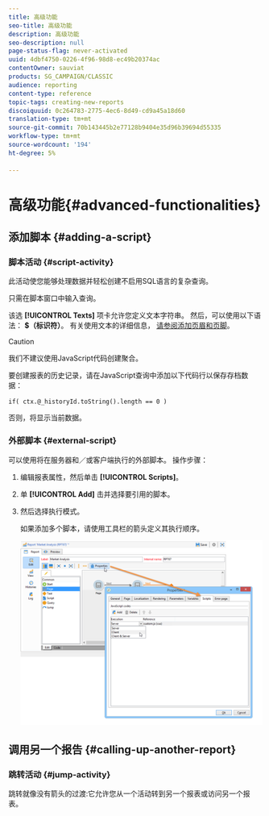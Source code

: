 ```yaml
---
title: 高级功能
seo-title: 高级功能
description: 高级功能
seo-description: null
page-status-flag: never-activated
uuid: 4dbf4750-0226-4f96-98d8-ec49b20374ac
contentOwner: sauviat
products: SG_CAMPAIGN/CLASSIC
audience: reporting
content-type: reference
topic-tags: creating-new-reports
discoiquuid: 0c264783-2775-4ec6-8d49-cd9a45a18d60
translation-type: tm+mt
source-git-commit: 70b143445b2e77128b9404e35d96b39694d55335
workflow-type: tm+mt
source-wordcount: '194'
ht-degree: 5%

---
```



# 高级功能{#advanced-functionalities}

## 添加脚本 {#adding-a-script}

### 脚本活动 {#script-activity}

此活动使您能够处理数据并轻松创建不启用SQL语言的复杂查询。

只需在脚本窗口中输入查询。

该选 **[!UICONTROL Texts]** 项卡允许您定义文本字符串。 然后，可以使用以下语法： **$（标识符）**。 有关使用文本的详细信息， [请参阅添加页眉和页脚](../../reporting/using/element-layout.md#adding-a-header-and-a-footer)。

>[!CAUTION]
>
>我们不建议使用JavaScript代码创建聚合。

要创建报表的历史记录，请在JavaScript查询中添加以下代码行以保存存档数据：

```
if( ctx.@_historyId.toString().length == 0 )
```

否则，将显示当前数据。

### 外部脚本 {#external-script}

可以使用将在服务器和／或客户端执行的外部脚本。 操作步骤：

1. 编辑报表属性，然后单击 **[!UICONTROL Scripts]**。
1. 单 **[!UICONTROL Add]** 击并选择要引用的脚本。
1. 然后选择执行模式。

   如果添加多个脚本，请使用工具栏的箭头定义其执行顺序。

   ![](assets/reporting_custom_js.png)

## 调用另一个报告 {#calling-up-another-report}

### 跳转活动 {#jump-activity}

跳转就像没有箭头的过渡:它允许您从一个活动转到另一个报表或访问另一个报表。
